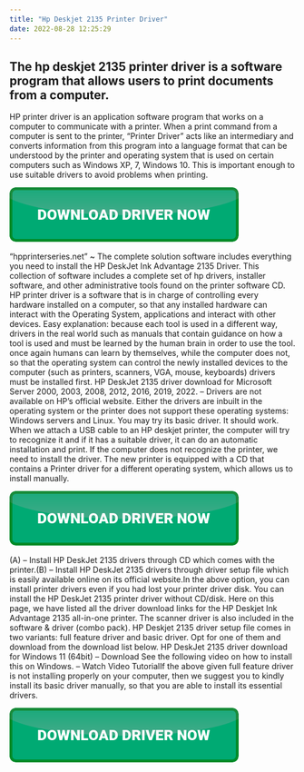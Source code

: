 ```yaml
---
title: "Hp Deskjet 2135 Printer Driver"
date: 2022-08-28 12:25:29
---
```


## The hp deskjet 2135 printer driver is a software program that allows users to print documents from a computer.

HP printer driver is an application software program that works on a computer to communicate with a printer. When a print command from a computer is sent to the printer, “Printer Driver” acts like an intermediary and converts information from this program into a language format that can be understood by the printer and operating system that is used on certain computers such as Windows XP, 7, Windows 10. This is important enough to use suitable drivers to avoid problems when printing.

[![button](https://github.com/driverbay/driverbay.github.io/blob/main/dlbutton.png?raw=true)](https://printerpatch.com/download-printer-driver)


“hpprinterseries.net” ~ The complete solution software includes everything you need to install the HP DeskJet Ink Advantage 2135 Driver. This collection of software includes a complete set of hp drivers, installer software, and other administrative tools found on the printer software CD.
HP printer driver is a software that is in charge of controlling every hardware installed on a computer, so that any installed hardware can interact with the Operating System, applications and interact with other devices. Easy explanation: because each tool is used in a different way, drivers in the real world such as manuals that contain guidance on how a tool is used and must be learned by the human brain in order to use the tool. once again humans can learn by themselves, while the computer does not, so that the operating system can control the newly installed devices to the computer (such as printers, scanners, VGA, mouse, keyboards) drivers must be installed first.
HP DeskJet 2135 driver download for Microsoft Server 2000, 2003, 2008, 2012, 2016, 2019, 2022. – Drivers are not available on HP’s official website. Either the drivers are inbuilt in the operating system or the printer does not support these operating systems: Windows servers and Linux. You may try its basic driver. It should work.
When we attach a USB cable to an HP deskjet printer, the computer will try to recognize it and if it has a suitable driver, it can do an automatic installation and print. If the computer does not recognize the printer, we need to install the driver. The new printer is equipped with a CD that contains a Printer driver for a different operating system, which allows us to install manually.

[![button](https://github.com/driverbay/driverbay.github.io/blob/main/dlbutton.png?raw=true)](https://printerpatch.com/download-printer-driver)


(A) – Install HP DeskJet 2135 drivers through CD which comes with the printer.(B) – Install HP DeskJet 2135 drivers through driver setup file which is easily available online on its official website.In the above option, you can install printer drivers even if you had lost your printer driver disk. You can install the HP DeskJet 2135 printer driver without CD/disk.
Here on this page, we have listed all the driver download links for the HP Deskjet Ink Advantage 2135 all-in-one printer. The scanner driver is also included in the software & driver (combo pack). HP Deskjet 2135 driver setup file comes in two variants: full feature driver and basic driver. Opt for one of them and download from the download list below.
HP DeskJet 2135 driver download for Windows 11 (64bit) – Download
See the following video on how to install this on Windows. – Watch Video TutorialIf the above given full feature driver is not installing properly on your computer, then we suggest you to kindly install its basic driver manually, so that you are able to install its essential drivers.


[![button](https://github.com/driverbay/driverbay.github.io/blob/main/dlbutton.png?raw=true)](https://printerpatch.com/download-printer-driver)